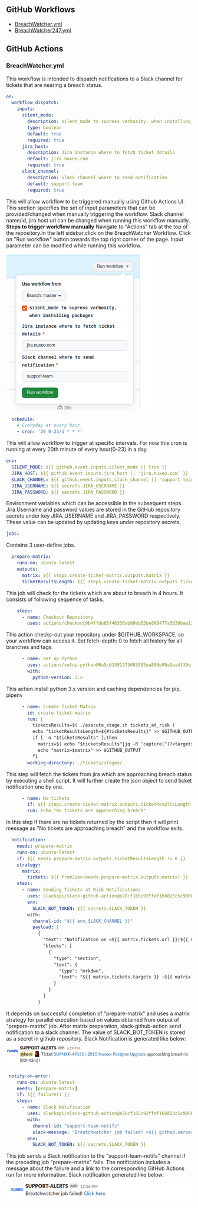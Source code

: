 ## GitHub Workflows
- [BreachWatcher.yml](#BreachWatcheryml)
- [BreachWatcher247.yml](#BreachWatcheryml)
## GitHub Actions
### BreachWatcher.yml

This workflow is intended to dispatch notifications to a Slack channel for tickets that are nearing a breach status.

```yaml
on:
  workflow_dispatch:
    inputs:
      silent_mode:
        description: silent_mode to supress verbosity, when installing packages
        type: boolean
        default: true
        required: true
      jira_host:
        description: Jira instance where to fetch ticket details
        default: jira.nuxeo.com
        required: true
      slack_channel:
        description: Slack channel where to send notification
        default: support-team
        required: true
```
This will allow workflow to be triggered manually using Github Actions UI. This section specifies the set of input parameters that can be provided/changed when manually triggering the workflow. Slack channel name/id, jira host url can be changed when running this workflow manually.
**Steps to trigger workflow manually**
Navigate to "Actions" tab at the top of the repository.In the left sidebar,click on the BreachWatcher Workflow. Click on "Run workflow" button towards the top right corner of the page. Input parameter can be modified while running this workflow.

![BreachWatcher Workflow Manual Trigger](./BreachWatcher_manual_trigger.png)

```yml
  schedule:
    # Everyday at every hour.
    - cron: '20 0-23/1 * * *'
```
This will allow workflow to trigger at specific intervals. For now this cron is running at every 20th minute of every hour(0-23) in a day.

```yml
env:
  SILENT_MODE: ${{ github.event.inputs.silent_mode || true }}
  JIRA_HOST: ${{ github.event.inputs.jira_host || 'jira.nuxeo.com' }}
  SLACK_CHANNEL: ${{ github.event.inputs.slack_channel || 'support-team' }}
  JIRA_USERNAME: ${{ secrets.JIRA_USERNAME }}
  JIRA_PASSWORD: ${{ secrets.JIRA_PASSWORD }}
```
Environment variables which can be accessible in the subsequent steps. Jira Username and password values are stored in the GitHub repository secrets under key JIRA_USERNAME and JIRA_PASSWORD respectively. These value can be updated by updating keys under repository secrets.

```yml
jobs:
```
Contains 3 user-define jobs. 
```yml
  prepare-matrix:
    runs-on: ubuntu-latest
    outputs:
      matrix: ${{ steps.create-ticket-matrix.outputs.matrix }}
      ticketResultsLength: ${{ steps.create-ticket-matrix.outputs.ticketResultsLength }}
```
This job will check for the tickets which are about to breach in 4 hours. It consists of following sequence of tasks.
```yml
    steps:
      - name: Checkout Repository
        uses: actions/checkout@b4ffde65f46336ab88eb53be808477a3936bae11 # v4.1.1
```
This action checks-out your repository under $GITHUB_WORKSPACE, so your workflow can access it. Set fetch-depth: 0 to fetch all history for all branches and tags.

```yml
      - name: Set up Python
        uses: actions/setup-python@0a5c61591373683505ea898e09a3ea4f39ef2b9c # v5.0.0
        with:
          python-version: 3.x
```
This action install python 3.x version and caching dependencies for pip, pipenv
```yml
      - name: Create Ticket Matrix
        id: create-ticket-matrix
        run: |
          ticketsResults=$( ./execute_stage.sh tickets_at_risk )
          echo "ticketResultsLength=${#ticketsResults}" >> $GITHUB_OUTPUT
          if [ -n "$ticketsResults" ];then
            matrix=$( echo "$ticketsResults"|jq -R 'capture("(?<targets>@here) :(?<alert>.*?): <(?<url>[^ ]+)> (?<title>.*) :[^w]+ (?<duration>.*)")' | jq -sc )
            echo "matrix=$matrix" >> $GITHUB_OUTPUT
          fi
        working-directory: ./tickets/stages/
```
This step will fetch the tickets from jira which are approaching breach status by executing a shell script. It will further create the json object to send ticket notification one by one.
```yml
      - name: No tickets
        if: ${{ steps.create-ticket-matrix.outputs.ticketResultsLength == 0  }}
        run: echo "No tickets are approaching breach"
```
In this step if there are no tickets returned by the script then it will print message as "No tickets are approaching breach" and the workflow exits.
```yml
  notification:
    needs: prepare-matrix
    runs-on: ubuntu-latest
    if: ${{ needs.prepare-matrix.outputs.ticketResultsLength != 0 }}
    strategy:
      matrix:
        tickets: ${{ fromJson(needs.prepare-matrix.outputs.matrix) }}
    steps:
      - name: Sending Tickets at Risk Notifications
        uses: slackapi/slack-github-action@e28cf165c92ffef168d23c5c9000cffc8a25e117 # v1.24.0
        env:
          SLACK_BOT_TOKEN: ${{ secrets.SLACK_TOKEN }}
        with:
          channel-id: "${{ env.SLACK_CHANNEL }}"
          payload: |
            {
              "text": "Notification on <${{ matrix.tickets.url }}|${{ matrix.tickets.title }}> breach status",
              "blocks": [
                {
                  "type": "section",
                  "text": {
                    "type": "mrkdwn",
                    "text": "${{ matrix.tickets.targets }} :${{ matrix.tickets.alert }}: Ticket <${{ matrix.tickets.url }} | ${{ matrix.tickets.title }}> approaching breach in ${{ matrix.tickets.duration }} !"
                  }
                }
              ]
            }
```
It depends on successful completion of "prepare-matrix" and uses a matrix strategy for parallel execution based on values obtained from output of "prepare-matrix" job. After matrix preparation, slack-github-action send notification to a slack channel. The value of SLACK_BOT_TOKEN is stored as a secret in github repository.
Slack Notification is generated like below:
![Slack Notification](./BW_slack_notif.png)
```yml
 notify-on-error:
    runs-on: ubuntu-latest
    needs: [prepare-matrix]
    if: ${{ failure() }}
    steps:
      - name: Slack Notification
        uses: slackapi/slack-github-action@e28cf165c92ffef168d23c5c9000cffc8a25e117
        with:
          channel-id: "support-team-notifs"
          slack-message: "Breatchwatcher job failed! <${{ github.server_url }}/${{ github.repository }}/actions/runs/${{ github.run_id }}|Click here>"
        env:
          SLACK_BOT_TOKEN: ${{ secrets.SLACK_TOKEN }}
```
This job sends a Slack notification to the "support-team-notifs" channel if the preceding job "prepare-matrix" fails. The notification includes a message about the failure and a link to the corresponding GitHub Actions run for more information.
Slack notification generated like below:
![Slack Failed Notification](./BW_slack_failed_notif.png)

